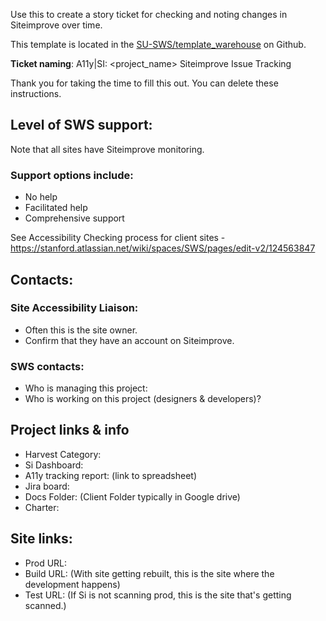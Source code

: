 Use this to create a story ticket for checking and noting changes in Siteimprove over time.

This template is located in the [SU-SWS/template_warehouse](https://github.com/SU-SWS/template_warehouse) on Github.

**Ticket naming**: A11y|SI: <project_name> Siteimprove Issue Tracking

Thank you for taking the time to fill this out. You can delete these instructions.

## Level of SWS support:
Note that all sites have Siteimprove monitoring. 

### Support options include:
* No help
* Facilitated help
* Comprehensive support

See Accessibility Checking process for client sites - https://stanford.atlassian.net/wiki/spaces/SWS/pages/edit-v2/124563847


## Contacts:

### Site Accessibility Liaison:
* Often this is the site owner.
* Confirm that they have an account on Siteimprove.

### SWS contacts:

* Who is managing this project: 
* Who is working on this project (designers & developers)?

## Project links & info

* Harvest Category: 
* Si Dashboard: 
* A11y tracking report: (link to spreadsheet)
* Jira board: 
* Docs Folder: (Client Folder typically in Google drive)
* Charter: 

## Site links:

* Prod URL: 
* Build URL: (With site getting rebuilt, this is the site where the development happens)
* Test URL: (If Si is not scanning prod, this is the site that's getting scanned.)
